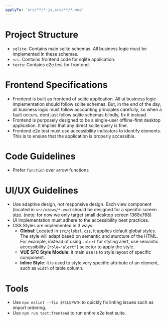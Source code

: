 ```yaml
---
applyTo: 'src/**/*.js,src/**/*.vue'
---
```


# Project Structure
- `sqlite`: Contains main sqlite schemas. All business logic must be implemented in these schemas.
- `src`: Contains frontend code for sqlite application.
- `tests`: Contains e2e test for frontend.

# Frontend Specifications
- Frontend is built as frontend of sqlite application. All ui business logic implementation should follow sqlite schemas. But, in the end of the day, all business logic must follow accounting principles carefully, so when a fault occurs, dont just follow sqlite schemas blindly, fix it instead.
- Frontend is purposely designed to be a single-user offline-first desktop application. It implies that any direct sqlite query is fine.
- Frontend e2e test must use accessibility indicators to identify elements. This is to ensure that the application is properly accessible.

# Code Guidelines
- Prefer `function` over arrow functions

# UI/UX Guidelines
- Use adaptive design, not responsive design. Each view component (located in `src/views/*.vue`) should be designed for a specific screen size. (note: for now we only target small desktop screen 1368x768)
- UI implementation must adhere to the accessibility best practices.
- CSS Styles are implemented in 3 ways:
  - **Global**: Located in `src/global.css`, it applies default global styles. The style will adapt based on semantic and sturcture of the HTML. For example, instead of using `.alert` for styling alert, use semantic accessibility `[role="alert"]` selector to apply the style.
  - **VUE SFC Style Module**: it main use is to style layout of specific component.
  - **Inline Style**: it is used to style very specific attribute of an element, such as `width` of table column.

# Tools
- Use `npx eslint --fix $FILEPATH` to quickly fix linting issues such as import ordering.
- Use `npm run test:frontend` to run entire e2e test suite.
